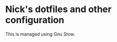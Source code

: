 Nick's dotfiles and other configuration
=======================================

This is managed using Gnu Stow.
